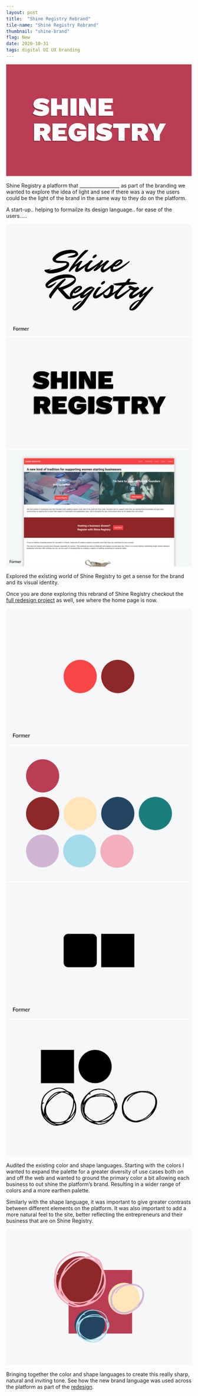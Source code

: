 ```yaml
---
layout: post
title:  "Shine Registry Rebrand"
tile-name: "Shine Registry Rebrand"
thumbnail: "shine-brand"
flag: New
date: 2020-10-31
tags: digital UI UX branding
---
```


<div class="grid-x grid-margin-x grid-padding-y">
  <div class="cell large-12">
    <img src="../img/shineregistry/logo-color.svg" alt="Shine Registry's new san serif workmark">
  </div>
</div>

<!-- cast shadow animation -->

Shine Registry a platform that _________________ as part of the branding we wanted to explore the idea of light and see if there was a way the users could be the light of the brand in the same way to they do on the platform.

A start-up.. helping to formailze its design language.. for ease of the users.....

<div class="grid-x grid-margin-x grid-padding-y">
  <div class="cell medium-6">
    <img src="../img/shineregistry/logo-former.svg" alt="Shine Registry's former wordmark">
  </div>
  <div class="cell medium-6">
    <img src="../img/shineregistry/logo-black.svg" alt="Shine Registry's new san serif workmark 1 color">
  </div>
</div>

<div class="cell medium-6">
  <img src="../img/shineregistry/site-former.jpg" alt="Shine Registry's former home page">
</div>

Explored the existing world of Shine Registry to get a sense for the brand and its visual identity.

Once you are done exploring this rebrand of Shine Registry checkout the <a href="{% link _projects/shineregistry.markdown %}">full redesign project</a> as well, see where the home page is now.

<div class="grid-x grid-margin-x grid-padding-y">
  <div class="cell medium-6">
    <img src="../img/shineregistry/colors-former.svg" alt="Former color palette">
  </div>
  <div class="cell medium-6">
    <img src="../img/shineregistry/colors.svg" alt="New color palette">
  </div>
  <div class="cell medium-6">
    <img src="../img/shineregistry/shapes-former.svg" alt="Former shape language">
  </div>
  <div class="cell medium-6">
    <img src="../img/shineregistry/shapes.svg" alt="New shape language">
  </div>
</div>

Audited the existing color and shape languages. Starting with the colors I wanted to expand the palette for a greater diversity of use cases both on and off the web and wanted to ground the primary color a bit allowing each business to out shine the platform’s brand. Resulting in a wider range of colors and a more earthen palette.

Similarly with the shape language, it was important to give greater contrasts between different elements on the platform. It was also important to add a more natural feel to the site, better reflecting the entrepreneurs and their business that are on Shine Registry.

<div class="grid-x grid-margin-x">
  <div class="cell">
    <img src="../img/shineregistry/colors-shapes.svg" alt="Color and shape language">
  </div>
</div>

Bringing together the color and shape languages to create this really sharp, natural and inviting tone. See how the new brand language was used across the platform as part of the <a href="{% link _projects/shineregistry.markdown %}">redesign</a>.
